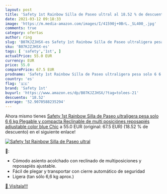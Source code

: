 ```yaml
---
layout: post
title: 'Safety 1st Rainbow Silla de Paseo ultral al 18.52 % de descuento'
date: 2021-03-12 09:18:33
image: 'https://m.media-amazon.com/images/I/41590j+0BrL._SL400_.jpg'
comments: true
category: ofertas
author: ring
slug: 'B07KJZJHSX-es Safety 1st Rainbow Silla de Paseo ultraligera pesa solo 6...'
sku: 'B07KJZJHSX-es'
tags: [ 'safety','1st', ]
actualPrice: 55.0 EUR
currency: EUR
price: 55.0
comparePrice: 67.5 EUR
prodname: 'Safety 1st Rainbow Silla de Paseo ultraligera pesa solo 6 6 kg  Plegable y compacta  Reclinable de multi posiciónes  reposapiés adjustable  color blue Chic'
country: 'es'
flag: '🇪🇸'
brand: 'Safety 1st'
buyurl: 'https://www.amazon.es/dp/B07KJZJHSX/?tag=tolees-21'
descuento: '18.52'
average: '52.9070588235294'
---
```


Ahora mismo tienes [Safety 1st Rainbow Silla de Paseo ultraligera pesa solo 6 6 kg  Plegable y compacta  Reclinable de multi posiciónes  reposapiés adjustable  color blue Chic](https://www.amazon.es/dp/B07KJZJHSX/?tag=tolees-21) a 55.0 EUR (original: 67.5 EUR) (18.52 %  de descuento) en el siguiente enlace!

[![Safety 1st Rainbow Silla de Paseo ultral](https://m.media-amazon.com/images/I/41590j+0BrL._SL400_.jpg)](https://www.amazon.es/dp/B07KJZJHSX/?tag=tolees-21)

🔎:

- Cómodo asiento acolchado con reclinado de multiposiciones y reposapiés ajustable.
- Fácil de plegar y transportar con cierre automático de seguridad
- Ligera (tan sólo 6,6 kg aprox.)

[🛒 Visítala!!!](https://www.amazon.es/dp/B07KJZJHSX/?tag=tolees-21)
